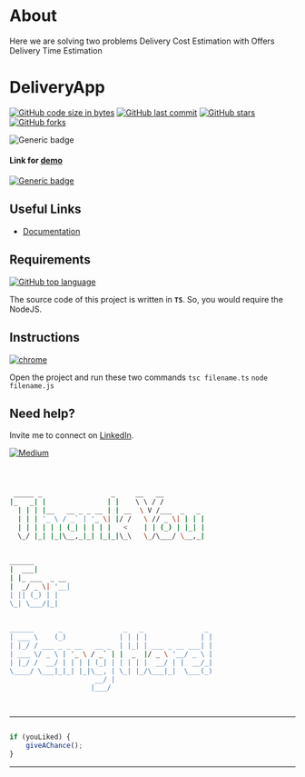 # About

Here we are solving two problems 
Delivery Cost Estimation with Offers
Delivery Time Estimation
 


# DeliveryApp

[![GitHub code size in bytes](https://img.shields.io/github/languages/code-size/sunny7899/delivery-app?logo=github&style=social)](https://github.com/sunny7899/) [![GitHub last commit](https://img.shields.io/github/last-commit/sunny7899/delivery-app?style=social&logo=git)](https://github.com/sunny7899/) [![GitHub stars](https://img.shields.io/github/stars/sunny7899/delivery-app?style=social)](https://github.com/sunny7899/delivery-app/stargazers) [![GitHub forks](https://img.shields.io/github/forks/sunny7899/delivery-app?style=social&logo=git)](https://github.com/sunny7899/delivery-app/network)




![Generic badge](https://img.shields.io/badge/Effort-Estimation-orange) 

#### Link for [demo](https://stackblitz.com/edit/angular-ivy-92e3zp) 
[![Generic badge](https://img.shields.io/badge/view-demo-orange)](#)

## Useful Links

- [Documentation](https://github.com/sunny7899/delivery-app/blob/master/assets/EverestEngineering_Coding_challenge__courier_service_.pdf)

## Requirements

[![GitHub top language](https://img.shields.io/github/languages/top/sunny7899/delivery-app?logo=html&style=social)](https://github.com/sunny7899/)

The source code of this project is written in **`TS`**. So, you would require the NodeJS.

## Instructions

[![chrome](https://img.shields.io/badge/Open-project-lightgrey.svg?logo=google-chrome&style=popout&logoColor=red)](#)

Open the project and run  these two commands
`tsc filename.ts`
`node filename.js`

## Need help?



Invite me to connect on [LinkedIn](#).

[![Medium](https://img.shields.io/badge/Medium-follow-black.svg?logo=medium&logoColor=white)](#)


```bash



 _____ _                 _     __   __            
|_   _| |               | |    \ \ / /            
  | | | |__   __ _ _ __ | | __  \ V /___  _   _   
  | | | '_ \ / _` | '_ \| |/ /   \ // _ \| | | |  
  | | | | | | (_| | | | |   <    | | (_) | |_| |  
  \_/ |_| |_|\__,_|_| |_|_|\_\   \_/\___/ \__,_|  
                                                  
                                                  
______                                            
|  ___|                                           
| |_ ___  _ __                                    
|  _/ _ \| '__|                                   
| || (_) | |                                      
\_| \___/|_|                                      
                                                  
                                                  
______      _               _   _               _ 
| ___ \    (_)             | | | |             | |
| |_/ / ___ _ _ __   __ _  | |_| | ___ _ __ ___| |
| ___ \/ _ \ | '_ \ / _` | |  _  |/ _ \ '__/ _ \ |
| |_/ /  __/ | | | | (_| | | | | |  __/ | |  __/_|
\____/ \___|_|_| |_|\__, | \_| |_/\___|_|  \___(_)
                     __/ |                        
                    |___/                         

 


```


---------

```javascript

if (youLiked) {
    giveAChance();
}

```

-----------

